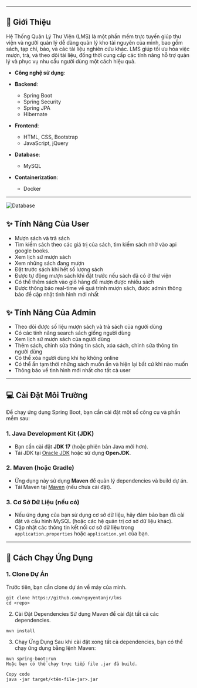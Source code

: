 
---

## 🌟 Giới Thiệu

Hệ Thống Quản Lý Thư Viện (LMS) là một phần mềm trực tuyến giúp thư viện và người quản lý dễ dàng quản lý kho tài nguyên của mình, bao gồm sách, tạp chí, báo, và các tài liệu nghiên cứu khác. LMS giúp tối ưu hóa việc mượn, trả, và theo dõi tài liệu, đồng thời cung cấp các tính năng hỗ trợ quản lý và phục vụ nhu cầu người dùng một cách hiệu quả.

- **Công nghệ sử dụng**: 
- **Backend**:
  - Spring Boot
  - Spring Security
  - Spring JPA
  - Hibernate

- **Frontend**:
  - HTML, CSS, Bootstrap
  - JavaScript, jQuery

- **Database**:
  - MySQL

- **Containerization**:
  - Docker
---

![Database](https://i.ibb.co/1sW6KH4/Untitled-2.png)

## ✨ Tính Năng Của User

- Mượn sách và trả sách
- Tìm kiếm sách theo các giá trị của sách, tìm kiếm sách nhờ vào api google books.
- Xem lịch sử mượn sách
- Xem những sách đang mượn
- Đặt trước sách khi hết số lượng sách
- Được tự động mượn sách khi đặt trước nếu sách đã có ở thư viện
- Có thể thêm sách vào giỏ hàng để mượn được nhiều sách
- Được thông báo real-time về quá trình mượn sách, được admin thông báo để cập nhật tình hình mới nhất

## ✨ Tính Năng Của Admin

- Theo dõi được số liệu mượn sách và trả sách của người dùng
- Có các tính năng search sách giống người dùng
- Xem lịch sử mượn sách của người dùng
- Thêm sách, chỉnh sửa thông tin sách, xóa sách, chỉnh sửa thông tin người dùng
- Có thể xóa người dùng khi họ không online
- Có thể ẩn tạm thời những sách muốn ẩn và hiện lại bất cứ khi nào muốn 
- Thông báo về tình hình mới nhất cho tất cả user

---


## 💻 Cài Đặt Môi Trường

Để chạy ứng dụng Spring Boot, bạn cần cài đặt một số công cụ và phần mềm sau:

### 1. **Java Development Kit (JDK)**
   - Bạn cần cài đặt **JDK 17** (hoặc phiên bản Java mới hơn).
   - Tải JDK tại [Oracle JDK](https://www.oracle.com/java/technologies/javase-jdk17-downloads.html) hoặc sử dụng **OpenJDK**.

### 2. **Maven (hoặc Gradle)**
   - Ứng dụng này sử dụng **Maven** để quản lý dependencies và build dự án.
   - Tải Maven tại [Maven](https://maven.apache.org/download.cgi) (nếu chưa cài đặt).

### 3. **Cơ Sở Dữ Liệu (nếu có)**
   - Nếu ứng dụng của bạn sử dụng cơ sở dữ liệu, hãy đảm bảo bạn đã cài đặt và cấu hình MySQL (hoặc các hệ quản trị cơ sở dữ liệu khác).
   - Cập nhật các thông tin kết nối cơ sở dữ liệu trong `application.properties` hoặc `application.yml` của bạn.

---

## 🚀 Cách Chạy Ứng Dụng

### 1. **Clone Dự Án**

Trước tiên, bạn cần clone dự án về máy của mình.

```
git clone https://github.com/nguyentanjr/lms
cd <repo>
```
2. Cài Đặt Dependencies
Sử dụng Maven để cài đặt tất cả các dependencies.

```
mvn install
```
3. Chạy Ứng Dụng
Sau khi cài đặt xong tất cả dependencies, bạn có thể chạy ứng dụng bằng lệnh Maven:

```
mvn spring-boot:run
Hoặc bạn có thể chạy trực tiếp file .jar đã build.
```
```
Copy code
java -jar target/<tên-file-jar>.jar
```
